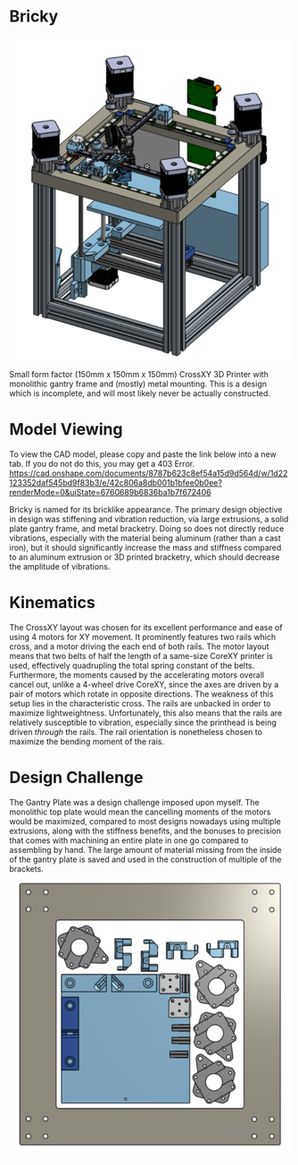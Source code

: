 # Bricky

![Assembly Screenshot](Images/Bricky_Overview.png)

Small form factor (150mm x 150mm x 150mm) CrossXY 3D Printer with monolithic gantry frame and (mostly) metal mounting. This is a design which is incomplete, and will most likely never be actually constructed.

# Model Viewing
To view the CAD model, please copy and paste the link below into a new tab. If you do not do this, you may get a 403 Error.
https://cad.onshape.com/documents/8787b623c8ef54a15d9d564d/w/1d22123352daf545bd9f83b3/e/42c806a8db001b1bfee0b0ee?renderMode=0&uiState=6760689b6836ba1b7f672406

Bricky is named for its bricklike appearance. The primary design objective in design was stiffening and vibration reduction, via large extrusions, a solid plate gantry frame, and metal bracketry. Doing so does not directly reduce vibrations, especially with the material being aluminum (rather than a cast iron), but it should significantly increase the mass and stiffness compared to an aluminum extrusion or 3D printed bracketry, which should decrease the amplitude of vibrations.

# Kinematics
The CrossXY layout was chosen for its excellent performance and ease of using 4 motors for XY movement. It prominently features two rails which cross, and a motor driving the each end of both rails. The motor layout means that two belts of half the length of a same-size CoreXY printer is used, effectively quadrupling the total spring constant of the belts. Furthermore, the moments caused by the accelerating motors overall cancel out, unlike a 4-wheel drive CoreXY, since the axes are driven by a pair of motors which rotate in opposite directions. The weakness of this setup lies in the characteristic cross. The rails are unbacked in order to maximize lightweightness. Unfortunately, this also means that the rails are relatively susceptible to vibration, especially since the printhead is being driven *through* the rails. The rail orientation is nonetheless chosen to maximize the bending moment of the rais.

# Design Challenge
The Gantry Plate was a design challenge imposed upon myself. The monolithic top plate would mean the cancelling moments of the motors would be maximized, compared to most designs nowadays using multiple extrusions, along with the stiffness benefits, and the bonuses to precision that comes with machining an entire plate in one go compared to assembling by hand. The large amount of material missing from the inside of the gantry plate is saved and used in the construction of multiple of the brackets.
![Assembly Screenshot](Images/Plate_Volumetric.png)
